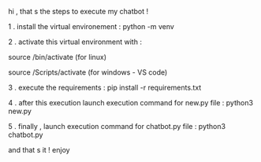 hi , that s the steps to execute my chatbot ! 

1 . install the virtual environement : python -m venv <name>

2 . activate this virtual environment with : 

  source <name>/bin/activate (for linux)

  source <name>/Scripts/activate (for windows - VS code)

3 . execute the requirements : pip install -r requirements.txt

4 . after this execution launch execution command for new.py file :
 python3 new.py

5 . finally , launch execution command for chatbot.py file : 
python3 chatbot.py

and that s it ! enjoy 
